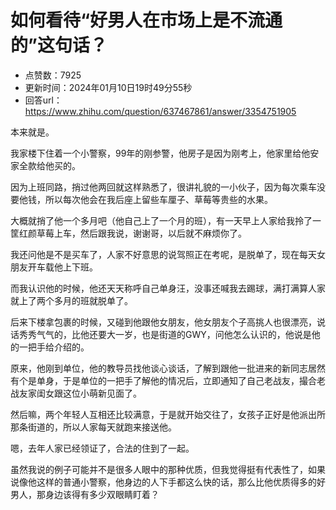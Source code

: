 # 如何看待“好男人在市场上是不流通的”这句话？
- 点赞数：7925
- 更新时间：2024年01月10日19时49分55秒
- 回答url：https://www.zhihu.com/question/637467861/answer/3354751905
<body>
 <p data-pid="tvS8gLOd">本来就是。</p>
 <p data-pid="r0gt2c7A">我家楼下住着一个小警察，99年的刚参警，他房子是因为刚考上，他家里给他安家全款给他买的。</p>
 <p data-pid="83XU06A_">因为上班同路，捎过他两回就这样熟悉了，很讲礼貌的一小伙子，因为每次乘车没要他钱，所以每次他会在我后座上留些车厘子、草莓等贵些的水果。</p>
 <p data-pid="Yy1D0Gap">大概就捎了他一个多月吧（他自己上了一个月的班），有一天早上人家给我拎了一筐红颜草莓上车，然后跟我说，谢谢哥，以后就不麻烦你了。</p>
 <p data-pid="OYvu9SmJ">我还问他是不是买车了，人家不好意思的说驾照正在考呢，是脱单了，现在每天女朋友开车载他上下班。</p>
 <p data-pid="f3J4J6m3">而我认识他的时候，他还天天称呼自己单身汪，没事还喊我去踢球，满打满算人家就上了两个多月的班就脱单了。</p>
 <p data-pid="TXBPFp_0">后来下楼拿包裹的时候，又碰到他跟他女朋友，他女朋友个子高挑人也很漂亮，说话秀秀气气的，比他还要大一岁，也是街道的GWY，问他怎么认识的，他说是他的一把手给介绍的。</p>
 <p data-pid="YwkG33lu">原来，他刚到单位，他的教导员找他谈心谈话，了解到跟他一批进来的新同志居然有个是单身，于是单位的一把手了解他的情况后，立即通知了自己老战友，撮合老战友家闺女跟这位小萌新见面了。</p>
 <p data-pid="pMievHM8">然后嘛，两个年轻人互相还比较满意，于是就开始交往了，女孩子正好是他派出所那条街道的，所以人家每天就跑来接送他。</p>
 <p data-pid="zwQuyI32">嗯，去年人家已经领证了，合法的住到了一起。</p>
 <p data-pid="et57Kx58">虽然我说的例子可能并不是很多人眼中的那种优质，但我觉得挺有代表性了，如果说像他这样的普通小警察，他身边的人下手都这么快的话，那么比他优质得多的好男人，那身边该得有多少双眼睛盯着？</p>
</body>